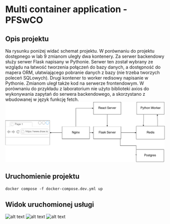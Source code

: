 # Multi container application - PFSwCO
## Opis projektu            
Na rysunku poniżej widać schemat projektu. W porównaniu do projektu dostępnego w lab 9 zmianom uległy dwa kontenery.
Za serwer backendowy służy serwer Flask napisany w Pythonie. Serwer ten został wybrany ze wzglądu na łatwość tworzenia
połączeń do bazy danych, a dostępność do mapera ORM, ułatwiającego pobranie danych z bazy (nie trzeba tworzych poleceń SQLowych).
Drugi kontener to worker redisowy napisanie w Pythonie. Zmianom uległ także kod na serwerze frontendowym. W porównaniu do przykładu z 
laboratorium nie użyto biblioteki axios do wykonywania zapytań do serwera backendowego, a skorzystano z wbudowanej w język funkcję fetch.
![alt text](docs/diagram.png)

## Uruchomienie projektu
```docker compose -f docker-compose.dev.yml up```

## Widok uruchomionej usługi
![alt text](docs/docs.png)
![alt text](docs/fib.png)
![alt text](docs/home.png)
